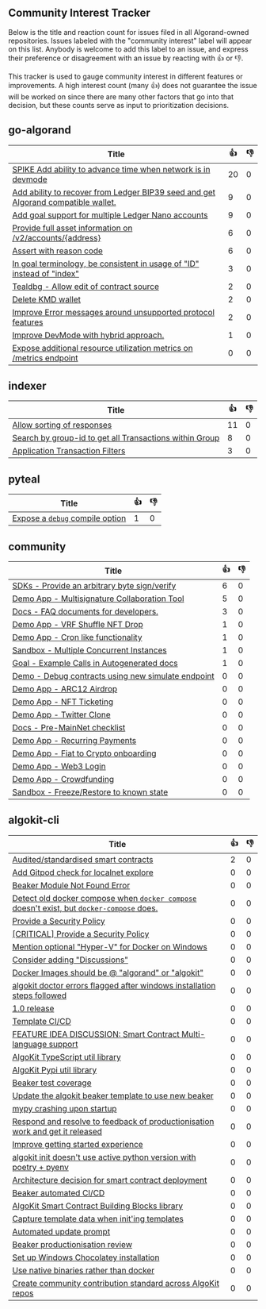 
Community Interest Tracker
----------------------

Below is the title and reaction count for issues filed in all Algorand-owned repositories. Issues labeled with the "community interest" label will appear on this list. Anybody is welcome to add this label to an issue, and express their preference or disagreement with an issue by reacting with :+1: or :-1:.

This tracker is used to gauge community interest in different features or improvements. A high interest count (many :+1:) does not guarantee the issue will be worked on since there are many other factors that go into that decision, but these counts serve as input to prioritization decisions.

## go-algorand
| Title | :+1: | :-1: |
| ----- | -- | ---- |
| [SPIKE Add ability to advance time when network is in devmode](https://github.com/algorand/go-algorand/issues/3192) | 20 | 0 |
| [Add ability to recover from Ledger BIP39 seed and get Algorand compatible wallet.](https://github.com/algorand/go-algorand/issues/2124) | 9 | 0 |
| [Add goal support for multiple Ledger Nano accounts ](https://github.com/algorand/go-algorand/issues/1930) | 9 | 0 |
| [Provide full asset information on /v2/accounts/{address}](https://github.com/algorand/go-algorand/issues/5250) | 6 | 0 |
| [Assert with reason code](https://github.com/algorand/go-algorand/issues/3013) | 6 | 0 |
| [In goal terminology, be consistent in usage of "ID" instead of "index" ](https://github.com/algorand/go-algorand/issues/3671) | 3 | 0 |
| [Tealdbg - Allow edit of contract source](https://github.com/algorand/go-algorand/issues/3302) | 2 | 0 |
| [Delete KMD wallet](https://github.com/algorand/go-algorand/issues/3249) | 2 | 0 |
| [Improve Error messages around unsupported protocol features](https://github.com/algorand/go-algorand/issues/2186) | 2 | 0 |
| [Improve DevMode with hybrid approach.](https://github.com/algorand/go-algorand/issues/2770) | 1 | 0 |
| [Expose additional resource utilization metrics on /metrics endpoint](https://github.com/algorand/go-algorand/issues/5097) | 0 | 0 |

## indexer
| Title | :+1: | :-1: |
| ----- | -- | ---- |
| [Allow sorting of responses](https://github.com/algorand/indexer/issues/389) | 11 | 0 |
| [Search by group-id to get all Transactions within Group](https://github.com/algorand/indexer/issues/135) | 8 | 0 |
| [Application Transaction Filters](https://github.com/algorand/indexer/issues/809) | 3 | 0 |

## pyteal
| Title | :+1: | :-1: |
| ----- | -- | ---- |
| [Expose a `debug` compile option](https://github.com/algorand/pyteal/issues/282) | 1 | 0 |

## community
| Title | :+1: | :-1: |
| ----- | -- | ---- |
| [SDKs - Provide an arbitrary byte sign/verify](https://github.com/algorand-devrel/community/issues/10) | 6 | 0 |
| [Demo App - Multisignature Collaboration Tool](https://github.com/algorand-devrel/community/issues/14) | 5 | 0 |
| [Docs - FAQ documents for developers. ](https://github.com/algorand-devrel/community/issues/28) | 3 | 0 |
| [Demo App -  VRF Shuffle NFT Drop](https://github.com/algorand-devrel/community/issues/24) | 1 | 0 |
| [Demo App - Cron like functionality](https://github.com/algorand-devrel/community/issues/15) | 1 | 0 |
| [Sandbox - Multiple Concurrent Instances](https://github.com/algorand-devrel/community/issues/4) | 1 | 0 |
| [Goal - Example Calls in Autogenerated docs](https://github.com/algorand-devrel/community/issues/1) | 1 | 0 |
| [Demo - Debug contracts using new simulate endpoint](https://github.com/algorand-devrel/community/issues/34) | 0 | 0 |
| [Demo App - ARC12 Airdrop](https://github.com/algorand-devrel/community/issues/33) | 0 | 0 |
| [Demo App - NFT Ticketing](https://github.com/algorand-devrel/community/issues/32) | 0 | 0 |
| [Demo App - Twitter Clone](https://github.com/algorand-devrel/community/issues/30) | 0 | 0 |
| [Docs - Pre-MainNet checklist](https://github.com/algorand-devrel/community/issues/29) | 0 | 0 |
| [Demo App - Recurring Payments](https://github.com/algorand-devrel/community/issues/26) | 0 | 0 |
| [Demo App - Fiat to Crypto onboarding](https://github.com/algorand-devrel/community/issues/25) | 0 | 0 |
| [Demo App - Web3 Login](https://github.com/algorand-devrel/community/issues/23) | 0 | 0 |
| [Demo App - Crowdfunding](https://github.com/algorand-devrel/community/issues/22) | 0 | 0 |
| [Sandbox - Freeze/Restore to known state](https://github.com/algorand-devrel/community/issues/3) | 0 | 0 |

## algokit-cli
| Title | :+1: | :-1: |
| ----- | -- | ---- |
| [Audited/standardised smart contracts](https://github.com/algorandfoundation/algokit-cli/issues/214) | 2 | 0 |
| [Add Gitpod check for localnet explore](https://github.com/algorandfoundation/algokit-cli/pull/238) | 0 | 0 |
| [Beaker Module Not Found Error](https://github.com/algorandfoundation/algokit-cli/issues/237) | 0 | 0 |
| [Detect old docker compose when `docker compose` doesn't exist, but `docker-compose` does.](https://github.com/algorandfoundation/algokit-cli/issues/236) | 0 | 0 |
| [Provide a Security Policy](https://github.com/algorandfoundation/algokit-cli/pull/234) | 0 | 0 |
| [[CRITICAL] Provide a Security Policy](https://github.com/algorandfoundation/algokit-cli/issues/233) | 0 | 0 |
| [Mention optional "Hyper-V" for Docker on Windows](https://github.com/algorandfoundation/algokit-cli/issues/232) | 0 | 0 |
| [Consider adding "Discussions"](https://github.com/algorandfoundation/algokit-cli/issues/231) | 0 | 0 |
| [Docker Images should be @ "algorand" or "algokit"](https://github.com/algorandfoundation/algokit-cli/issues/230) | 0 | 0 |
| [algokit doctor errors flagged after windows installation steps followed](https://github.com/algorandfoundation/algokit-cli/issues/228) | 0 | 0 |
| [1.0 release](https://github.com/algorandfoundation/algokit-cli/issues/223) | 0 | 0 |
| [Template CI/CD](https://github.com/algorandfoundation/algokit-cli/issues/222) | 0 | 0 |
| [FEATURE IDEA DISCUSSION: Smart Contract Multi-language support](https://github.com/algorandfoundation/algokit-cli/issues/204) | 0 | 0 |
| [AlgoKit TypeScript util library](https://github.com/algorandfoundation/algokit-cli/issues/197) | 0 | 0 |
| [AlgoKit Pypi util library](https://github.com/algorandfoundation/algokit-cli/issues/196) | 0 | 0 |
| [Beaker test coverage](https://github.com/algorandfoundation/algokit-cli/issues/195) | 0 | 0 |
| [Update the algokit beaker template to use new beaker](https://github.com/algorandfoundation/algokit-cli/issues/190) | 0 | 0 |
| [mypy crashing upon startup](https://github.com/algorandfoundation/algokit-cli/issues/186) | 0 | 0 |
| [Respond and resolve to feedback of productionisation work and get it released](https://github.com/algorandfoundation/algokit-cli/issues/182) | 0 | 0 |
| [Improve getting started experience](https://github.com/algorandfoundation/algokit-cli/issues/179) | 0 | 0 |
| [algokit init doesn't use active python version with poetry + pyenv](https://github.com/algorandfoundation/algokit-cli/issues/165) | 0 | 0 |
| [Architecture decision for smart contract deployment](https://github.com/algorandfoundation/algokit-cli/issues/150) | 0 | 0 |
| [Beaker automated CI/CD](https://github.com/algorandfoundation/algokit-cli/issues/149) | 0 | 0 |
| [AlgoKit Smart Contract Building Blocks library](https://github.com/algorandfoundation/algokit-cli/issues/109) | 0 | 0 |
| [Capture template data when init'ing templates](https://github.com/algorandfoundation/algokit-cli/issues/92) | 0 | 0 |
| [Automated update prompt](https://github.com/algorandfoundation/algokit-cli/issues/87) | 0 | 0 |
| [Beaker productionisation review](https://github.com/algorandfoundation/algokit-cli/issues/84) | 0 | 0 |
| [Set up Windows Chocolatey installation](https://github.com/algorandfoundation/algokit-cli/issues/79) | 0 | 0 |
| [Use native binaries rather than docker](https://github.com/algorandfoundation/algokit-cli/issues/53) | 0 | 0 |
| [Create community contribution standard across AlgoKit repos](https://github.com/algorandfoundation/algokit-cli/issues/11) | 0 | 0 |
